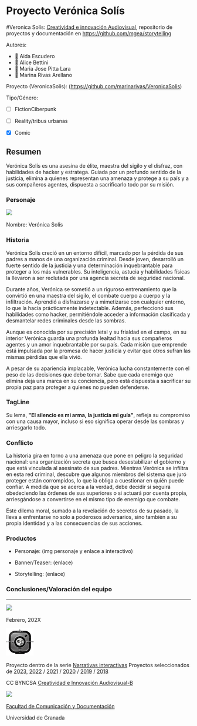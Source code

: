 
# Proyecto Verónica Solís 

#Veronica Solís: [Creatividad e innovación Audiovisual](https://www.ugr.es/estudiantes/grados/grado-comunicacion-audiovisual/creacion-difusion-nuevos-contenidos-audiovis), repositorio de proyectos y documentación en https://github.com/mgea/storytelling

Autores:  
<!---
Incluir lista de personas del grupo 
Se puede añadir enlace a página personal de github o lo que se quiera...(optativo)
-->

- :woman: Aida Escudero
- :woman: Alice Bettini
- :woman: Maria Jose Pitta Lara
- :woman: Marina Rivas Arellano


Proyecto (VeronicaSolis): (https://github.com/marinarivas/VeronicaSolis)  


Tipo/Género:  
- [ ] FictionCiberpunk  
- [ ] Reality/tribus urbanas  
- [x] Comic



## Resumen

Verónica Solís es una asesina de élite, maestra del sigilo y el disfraz, con habilidades de hacker y estratega. Guiada por un profundo sentido de la justicia, elimina a quienes representan una amenaza y protege a su país y a sus compañeros agentes, dispuesta a sacrificarlo todo por su misión.

### Personaje

![](img-nobody.png)

Nombre: Verónica Solís

### Historia

Verónica Solís creció en un entorno difícil, marcado por la pérdida de sus padres a manos de una organización criminal. Desde joven, desarrolló un fuerte sentido de la justicia y una determinación inquebrantable para proteger a los más vulnerables. Su inteligencia, astucia y habilidades físicas la llevaron a ser reclutada por una agencia secreta de seguridad nacional.  

Durante años, Verónica se sometió a un riguroso entrenamiento que la convirtió en una maestra del sigilo, el combate cuerpo a cuerpo y la infiltración. Aprendió a disfrazarse y a mimetizarse con cualquier entorno, lo que la hacía prácticamente indetectable. Además, perfeccionó sus habilidades como hacker, permitiéndole acceder a información clasificada y desmantelar redes criminales desde las sombras.  

Aunque es conocida por su precisión letal y su frialdad en el campo, en su interior Verónica guarda una profunda lealtad hacia sus compañeros agentes y un amor inquebrantable por su país. Cada misión que emprende está impulsada por la promesa de hacer justicia y evitar que otros sufran las mismas pérdidas que ella vivió.  

A pesar de su apariencia implacable, Verónica lucha constantemente con el peso de las decisiones que debe tomar. Sabe que cada enemigo que elimina deja una marca en su conciencia, pero está dispuesta a sacrificar su propia paz para proteger a quienes no pueden defenderse.

### TagLine

Su lema, **"El silencio es mi arma, la justicia mi guía"**, refleja su compromiso con una causa mayor, incluso si eso significa operar desde las sombras y arriesgarlo todo.

### Conflicto 

La historia gira en torno a una amenaza que pone en peligro la seguridad nacional: una organización secreta que busca desestabilizar el gobierno y que está vinculada al asesinato de sus padres. Mientras Verónica se infiltra en esta red criminal, descubre que algunos miembros del sistema que juró proteger están corrompidos, lo que la obliga a cuestionar en quién puede confiar. A medida que se acerca a la verdad, debe decidir si seguirá obedeciendo las órdenes de sus superiores o si actuará por cuenta propia, arriesgándose a convertirse en el mismo tipo de enemigo que combate.

Este dilema moral, sumado a la revelación de secretos de su pasado, la lleva a enfrentarse no solo a poderosos adversarios, sino también a su propia identidad y a las consecuencias de sus acciones.

### Productos

- Personaje: (img personaje y enlace a interactivo) 


- Banner/Teaser:  (enlace) 


- Storytelling: (enlace) 




### Conclusiones/Valoración del equipo







------
![](https://upload.wikimedia.org/wikipedia/commons/thumb/6/62/CC-BY-SA-Andere_Wikis_%28v%29.svg/200px-CC-BY-SA-Andere_Wikis_%28v%29.svg.png)

<!---
Lista completa de emojis de markDown - https://gist.github.com/rxaviers/7360908) 
-->

Febrero, 202X

![](https://github.com/mgea/CRIAv/blob/main/logo_criav75.png)

Proyecto dentro de la serie [Narrativas interactivas](https://github.com/mgea/storytelling/blob/master/What_is_a_digital_storytelling.md) 
Proyectos seleccionados de [2023](https://github.com/mgea/storytelling/tree/master/2023), [2022](https://github.com/mgea/storytelling/blob/master/2022/readme.md) / [2021](https://github.com/mgea/storytelling/blob/master/2021/readme.md) / [2020](https://github.com/mgea/storytelling/blob/master/2020/readme.md)  / 
[2019](https://github.com/mgea/storytelling/blob/master/2019/readme.md) / [2018](https://github.com/mgea/storytelling/blob/master/2018/readme.md) 

CC BYNCSA [Creatividad e Innovación Audiovisual-B](https://github.com/mgea/criav/)

<img src="https://mirrors.creativecommons.org/presskit/buttons/88x31/png/by-nc-sa.png"  width="75" > 

[Facultad de Comunicación y Documentación](http://fcd.ugr.es)

Universidad de Granada
